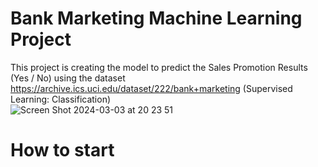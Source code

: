 # Bank Marketing Machine Learning Project 
This project is creating the model to predict the Sales Promotion Results (Yes / No) using the dataset https://archive.ics.uci.edu/dataset/222/bank+marketing
(Supervised Learning: Classification)
<br>
![Screen Shot 2024-03-03 at 20 23 51](https://github.com/seita-f/ML-Bank-Marketing/assets/128184233/a0cf0d11-3c81-4c59-a629-7ce9d52eaab9)


# How to start
